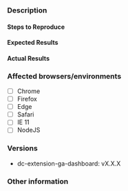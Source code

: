 <!--
If you are asking a question rather than filing a bug, try one of these instead:
- Ask a question on StackOverflow using the tag amplience-dynamic-content
- Open a support ticket with Amplience Support
- Contact your Amplience Customer Success representative
- If you have found a bug please report it by opening an issue
-->

### Description

<!-- Example: Error thrown when calling `getContentItem()`  -->

#### Steps to Reproduce

<!--
Example:

1. ...
2. ...
3. ...
-->

#### Expected Results

<!-- Example: No error is throw -->

#### Actual Results

<!-- Example: Error is thrown -->

### Affected browsers/environments

<!-- Check all that apply -->

- [ ] Chrome
- [ ] Firefox
- [ ] Edge
- [ ] Safari
- [ ] IE 11
- [ ] NodeJS

<!-- Include absolute versions where possible -->

### Versions

- dc-extension-ga-dashboard: vX.X.X

### Other information

<!-- Any other information that is important to this issue -->
